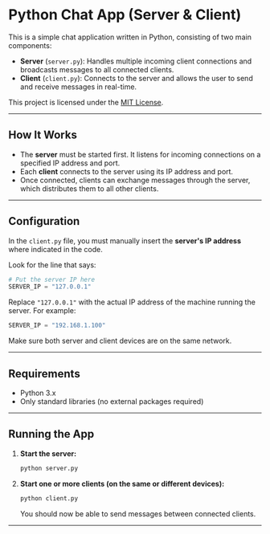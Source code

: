 # Python Chat App (Server & Client)

This is a simple chat application written in Python, consisting of two main components:

- **Server** (`server.py`): Handles multiple incoming client connections and broadcasts messages to all connected clients.
- **Client** (`client.py`): Connects to the server and allows the user to send and receive messages in real-time.

This project is licensed under the [MIT License](#license).

---

## How It Works

- The **server** must be started first. It listens for incoming connections on a specified IP address and port.
- Each **client** connects to the server using its IP address and port.
- Once connected, clients can exchange messages through the server, which distributes them to all other clients.

---

## Configuration

In the `client.py` file, you must manually insert the **server's IP address** where indicated in the code.

Look for the line that says:

```python
# Put the server IP here
SERVER_IP = "127.0.0.1"
```

Replace `"127.0.0.1"` with the actual IP address of the machine running the server. For example:

```python
SERVER_IP = "192.168.1.100"
```

Make sure both server and client devices are on the same network.

---

## Requirements

- Python 3.x
- Only standard libraries (no external packages required)

---

## Running the App

1. **Start the server:**

   ```bash
   python server.py
   ```

2. **Start one or more clients (on the same or different devices):**

   ```bash
   python client.py
   ```

   You should now be able to send messages between connected clients.

---
